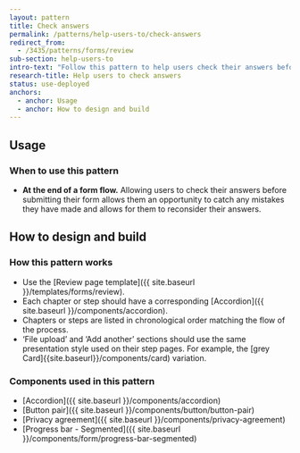 ```yaml
---
layout: pattern
title: Check answers
permalink: /patterns/help-users-to/check-answers
redirect_from:
  - /3435/patterns/forms/review
sub-section: help-users-to
intro-text: "Follow this pattern to help users check their answers before submitting a form."
research-title: Help users to check answers 
status: use-deployed
anchors:
  - anchor: Usage
  - anchor: How to design and build
---
```


## Usage

### When to use this pattern

* **At the end of a form flow.** Allowing users to check their answers before submitting their form allows them an opportunity to catch any mistakes they have made and allows for them to reconsider their answers.

## How to design and build 

### How this pattern works

- Use the [Review page template]({{ site.baseurl }}/templates/forms/review).
- Each chapter or step should have a corresponding [Accordion]({{ site.baseurl }}/components/accordion).
- Chapters or steps are listed in chronological order matching the flow of the process.
- ‘File upload’ and ‘Add another’ sections should use the same presentation style used on their step pages. For example, the [grey Card]{{site.baseurl}}/components/card) variation.

### Components used in this pattern

* [Accordion]({{ site.baseurl }}/components/accordion)
* [Button pair]({{ site.baseurl }}/components/button/button-pair)
* [Privacy agreement]({{ site.baseurl }}/components/privacy-agreement)
* [Progress bar - Segmented]({{ site.baseurl }}/components/form/progress-bar-segmented)